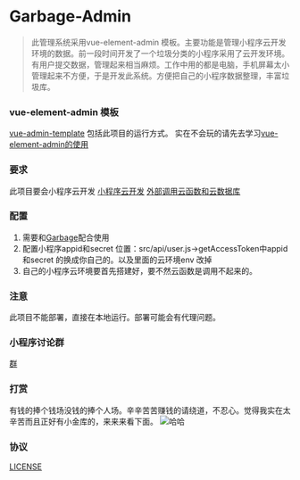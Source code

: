# Garbage-Admin
> 此管理系统采用vue-element-admin 模板。主要功能是管理小程序云开发环境的数据。前一段时间开发了一个垃圾分类的小程序采用了云开发环境。有用户提交数据，管理起来相当麻烦。工作中用的都是电脑，手机屏幕太小管理起来不方便，于是开发此系统。方便把自己的小程序数据整理，丰富垃圾库。
 
 ### vue-element-admin 模板
  [vue-admin-template](https://github.com/PanJiaChen/vue-admin-template.git)
  包括此项目的运行方式。
  实在不会玩的请先去学习[vue-element-admin的使用](https://panjiachen.gitee.io/vue-element-admin-site/zh/guide/#%E5%AE%89%E8%A3%85)
### 要求
 此项目要会小程序云开发
 [小程序云开发](https://developers.weixin.qq.com/miniprogram/dev/wxcloud/basis/getting-started.html)
 [外部调用云函数和云数据库](https://developers.weixin.qq.com/miniprogram/dev/wxcloud/reference-http-api/) 
### 配置
1. 需要和[Garbage](https://github.com/qi19901212/Garbage)配合使用
2. 配置小程序appid和secret 位置：src/api/user.js->getAccessToken中appid和secret 的换成你自己的。以及里面的云环境env 改掉
3. 自己的小程序云环境要首先搭建好，要不然云函数是调用不起来的。

### 注意
此项目不能部署，直接在本地运行。部署可能会有代理问题。

### 小程序讨论群

[群](https://developers.weixin.qq.com/community/develop/doc/000cc6600f0610559fc857f6c5600c)

### 打赏
有钱的捧个钱场没钱的捧个人场。辛辛苦苦赚钱的请绕道，不忍心。觉得我实在太辛苦而且正好有小金库的，来来来看下面。
![哈哈](https://github.com/qi19901212/GarbageAdmin/blob/master/qqqqqq.png)


### 协议
[LICENSE](https://github.com/qi19901212/GarbageAdmin/blob/master/LICENSE)

